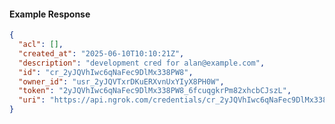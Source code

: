 <!-- Code generated for API Clients. DO NOT EDIT. -->

#### Example Response

```json
{
  "acl": [],
  "created_at": "2025-06-10T10:10:21Z",
  "description": "development cred for alan@example.com",
  "id": "cr_2yJQVhIwc6qNaFec9DlMx338PW8",
  "owner_id": "usr_2yJQVTxrDKuERXvnUxYIyX8PH0W",
  "token": "2yJQVhIwc6qNaFec9DlMx338PW8_6fcuqgkrPm82xhcbCJszL",
  "uri": "https://api.ngrok.com/credentials/cr_2yJQVhIwc6qNaFec9DlMx338PW8"
}
```
